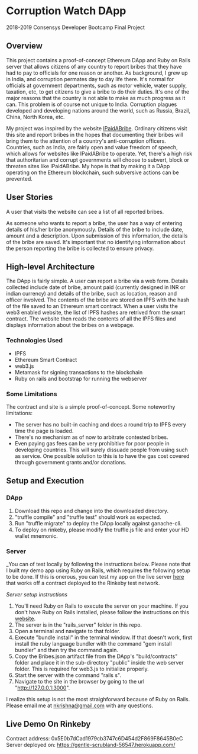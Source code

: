 # Corruption Watch DApp
2018-2019 Consensys Developer Bootcamp Final Project
## Overview
This project contains a proof-of-concept Ethereum DApp and Ruby on Rails server that allows citizens of any country to report bribes that they have had to pay to officials for one reason or another. As background, I grew up in India, and corruption permates day to day life there. It's normal for officials at government departments, such as motor vehicle, water supply, taxation, etc, to get citizens to give a bribe to do their duties. It's one of the major reasons that the country is not able to make as much progress as it can. This problem is of course not unique to India. Corruption plagues developed and developing nations around the world, such as Russia, Brazil, China, North Korea, etc. 

My project was inspired by the website [IPaidABribe](https://www.ipadabribe.com). Ordinary citizens visit this site and report bribes in the hopes that documenting their bribes will bring them to the attention of a country's anti-corruption officers. Countries, such as India, are fairly open and value freedom of speech, which allows for websites like IPaidABribe to operate. Yet, there's a high risk that authoritarian and corrupt governments will choose to subvert, block or threaten sites like IPaidABribe. My hope is that by making it a DApp operating on the Ethereum blockchain, such subversive actions can be prevented.

## User Stories
A user that visits the website can see a list of all reported bribes. 

As someone who wants to report a bribe, the user has a way of entering details of his/her bribe anonymously. Details of the bribe to include date, amount and a description. Upon submission of this information, the details of the bribe are saved. It's important that no identifying information about the person reporting the bribe is collected to ensure privacy. 

## High-level Architecture
The DApp is fairly simple. A user can report a bribe via a web form. Details collected include date of bribe, amount paid (currently designed in INR or indian currency) and details of the bribe, such as location, reason and officer involved. The contents of the bribe are stored on IPFS with the hash of the file saved to an Ethereum smart contract. When a user visits the web3 enabled website, the list of IPFS hashes are retrived from the smart contract. The website then reads the contents of all the IPFS files and displays information about the bribes on a webpage. 

### Technologies Used
- IPFS
- Ethereum Smart Contract
- web3.js
- Metamask for signing transactions to the blockchain
- Ruby on rails and bootstrap for running the webserver

### Some Limitations
The contract and site is a simple proof-of-concept. Some noteworthy limitations:
- The server has no built-in caching and does a round trip to IPFS every time the page is loaded. 
- There's no mechanism as of now to arbitrate contested bribes. 
- Even paying gas fees can be very prohibitive for poor people in developing countries. This will surely dissuade people from using such as service. One possible solution to this is to have the gas cost covered through government grants and/or donations.

## Setup and Execution
### DApp
1. Download this repo and change into the downloaded directory. 
2. "truffle compile" and "truffle test" should work as expected. 
3. Run "truffle migrate" to deploy the DApp locally against ganache-cli.
4. To deploy on rinkeby, please modify the truffle.js file and enter your HD wallet mnemonic.

### Server
_You can of test locally by following the instructions below. Please note that I built my demo app using Ruby on Rails, which requires the following setup to be done. If this is onerous, you can test my app on the live server [here](https://gentle-scrubland-56547.herokuapp.com/) that works off a contract deployed to the Rinkeby test network. 

*Server setup instructions*
1. You'll need Ruby on Rails to execute the server on your machine. If you don't have Ruby on Rails installed, please follow the instructions on this [website](https://gorails.com/setup/osx/10.14-mojave).
2. The server is in the "rails_server" folder in this repo.
3. Open a terminal and navigate to that folder. 
4. Execute "bundle install" in the terminal window. If that doesn't work, first install the ruby language bundler with the command "gem install bundler" and then try the command again. 
5. Copy the Bribes.json artifact file from the DApp's "build/contracts" folder and place it in the sub-directory "public" inside the web server folder. This is required for web3.js to initialize properly.
6. Start the server with the command "rails s".
7. Navigate to the site in the browser by going to the url "http://127.0.0.1:3000". 

I realize this setup is not the most straighforward because of Ruby on Rails. Please email me at nkrishna@gmail.com with any questions.

## Live Demo On Rinkeby 
Contract address: 0x5E0b7dCad1979cb3747c6D454d2F869F8645B0eC
Server deployed on: https://gentle-scrubland-56547.herokuapp.com/

